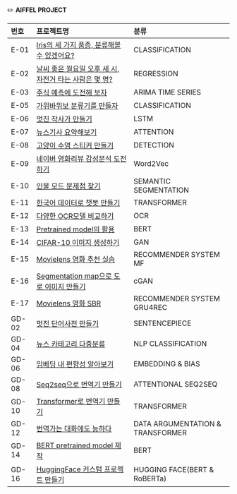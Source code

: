 ✏️ **AIFFEL PROJECT**  

|**번호**|**프로젝트명**|**분류**|
|:---|:---|:---|
|E-01|[Iris의 세 가지 품종, 분류해볼 수 있겠어요?](https://nbviewer.org/github/9645258/aiffel/blob/main/01_exploration/%5BE-01%5Dexploration.ipynb)|CLASSIFICATION|
|E-02|[날씨 좋은 월요일 오후 세 시, 자전거 타는 사람은 몇 명?](https://nbviewer.org/github/9645258/aiffel/blob/main/01_exploration/%5BE-02%5Dexploration.ipynb)|REGRESSION|
|E-03|[주식 예측에 도전해 보자](https://nbviewer.org/github/9645258/aiffel/blob/main/01_exploration/%5BE-03%5Dexploration.ipynb)|ARIMA TIME SERIES|
|E-05|[가위바위보 분류기를 만들자](https://nbviewer.org/github/9645258/aiffel/blob/main/01_exploration/%5BE-05%5Dexploration.ipynb)|CLASSIFICATION|
|E-06|[멋진 작사가 만들기](https://nbviewer.org/github/9645258/aiffel/blob/main/01_exploration/%5BE-06%5Dexploration.ipynb)|LSTM|
|E-07|[뉴스기사 요약해보기](https://nbviewer.org/github/9645258/aiffel/blob/main/01_exploration/%5BE-07%5Dexploration.ipynb)|ATTENTION|
|E-08|[고양이 수염 스티커 만들기](https://nbviewer.org/github/9645258/aiffel/blob/main/01_exploration/%5BE-08%5Dexploration.ipynb)|DETECTION|
|E-09|[네이버 영화리뷰 감성분석 도전하기](https://nbviewer.org/github/9645258/aiffel/blob/main/01_exploration/%5BE-09%5Dexploration.ipynb)|Word2Vec|
|E-10|[인물 모드 문제점 찾기](https://nbviewer.org/github/9645258/aiffel/blob/main/01_exploration/%5BE-10%5Dexploration.ipynb)|SEMANTIC SEGMENTATION|
|E-11|[한국어 데이터로 챗봇 만들기](https://nbviewer.org/github/9645258/aiffel/blob/main/01_exploration/%5BE-11%5Dexploration.ipynb)|TRANSFORMER|
|E-12|[다양한 OCR모델 비교하기](https://nbviewer.org/github/9645258/aiffel/blob/main/01_exploration/%5BE-12%5Dexploration.ipynb)|OCR|
|E-13|[Pretrained model의 활용](https://nbviewer.org/github/9645258/aiffel/blob/main/01_exploration/%5BE-13%5Dexploration.ipynb)|BERT|
|E-14|[CIFAR-10 이미지 생성하기](https://nbviewer.org/github/9645258/aiffel/blob/main/01_exploration/%5BE-14%5Dexploration.ipynb)|GAN|
|E-15|[Movielens 영화 추천 실습](https://nbviewer.org/github/9645258/aiffel/blob/main/01_exploration/%5BE-15%5Dexploration.ipynb)|RECOMMENDER SYSTEM MF|
|E-16|[Segmentation map으로 도로 이미지 만들기](https://nbviewer.org/github/9645258/aiffel/blob/main/01_exploration/%5BE-16%5Dexploration.ipynb)|cGAN|
|E-17|[Movielens 영화 SBR](https://nbviewer.org/github/9645258/aiffel/blob/main/01_exploration/%5BE-17%5Dexploration.ipynb)|RECOMMENDER SYSTEM GRU4REC|
|GD-02|[멋진 단어사전 만들기](https://nbviewer.org/github/9645258/aiffel/blob/main/02_nlp/%5BGD_02%5Dnlp.ipynb)|SENTENCEPIECE|
|GD-04|[뉴스 카테고리 다중분류](https://nbviewer.org/github/9645258/aiffel/blob/main/02_nlp/%5BGD_04%5Dnlp.ipynb)|NLP CLASSIFICATION|
|GD-06|[임베딩 내 편향성 알아보기](https://nbviewer.org/github/9645258/aiffel/blob/main/02_nlp/%5BGD_06%5Dnlp.ipynb)|EMBEDDING & BIAS|
|GD-08|[Seq2seq으로 번역기 만들기](https://nbviewer.org/github/9645258/aiffel/blob/main/02_nlp/%5BGD_08%5Dnlp.ipynb)|ATTENTIONAL SEQ2SEQ|
|GD-10|[Transformer로 번역기 만들기](https://nbviewer.org/github/9645258/aiffel/blob/main/02_nlp/%5BGD_10%5Dnlp.ipynb)|TRANSFORMER|
|GD-12|[번역가는 대화에도 능하다](https://nbviewer.org/github/9645258/aiffel/blob/main/02_nlp/%5BGD_12%5Dnlp.ipynb)|DATA ARGUMENTATION & TRANSFORMER|
|GD-14|[BERT pretrained model 제작](https://nbviewer.org/github/9645258/aiffel/blob/main/02_nlp/%5BGD_14%5Dnlp.ipynb)|BERT|
|GD-16|[HuggingFace 커스텀 프로젝트 만들기](https://nbviewer.org/github/9645258/aiffel/blob/main/02_nlp/%5BGD_16%5Dnlp.ipynb)|HUGGING FACE(BERT & RoBERTa)|
